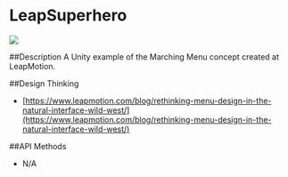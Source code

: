 LeapSuperhero
=====

<img src="https://lm-assets.s3.amazonaws.com/screenshots/marching_menus.png">

##Description
A Unity example of the Marching Menu concept created at LeapMotion.

##Design Thinking
* [https://www.leapmotion.com/blog/rethinking-menu-design-in-the-natural-interface-wild-west/](https://www.leapmotion.com/blog/rethinking-menu-design-in-the-natural-interface-wild-west/)

##API Methods
* N/A
